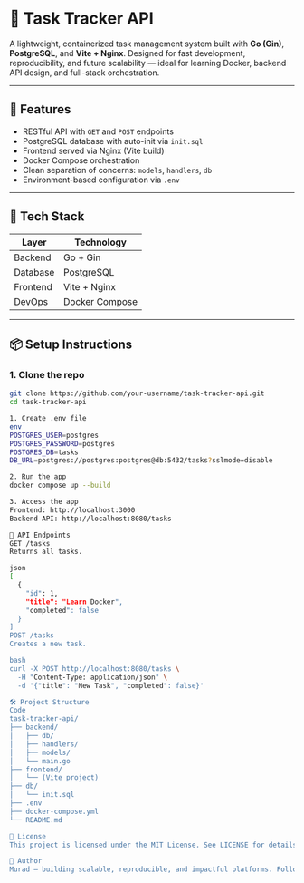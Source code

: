 # 📝 Task Tracker API

A lightweight, containerized task management system built with **Go (Gin)**, **PostgreSQL**, and **Vite + Nginx**. Designed for fast development, reproducibility, and future scalability — ideal for learning Docker, backend API design, and full-stack orchestration.

---

## 🚀 Features

- RESTful API with `GET` and `POST` endpoints
- PostgreSQL database with auto-init via `init.sql`
- Frontend served via Nginx (Vite build)
- Docker Compose orchestration
- Clean separation of concerns: `models`, `handlers`, `db`
- Environment-based configuration via `.env`

---

## 🧱 Tech Stack

| Layer      | Technology         |
|------------|--------------------|
| Backend    | Go + Gin           |
| Database   | PostgreSQL         |
| Frontend   | Vite + Nginx       |
| DevOps     | Docker Compose     |

---

## 📦 Setup Instructions

### 1. Clone the repo

```bash
git clone https://github.com/your-username/task-tracker-api.git
cd task-tracker-api

1. Create .env file
env
POSTGRES_USER=postgres
POSTGRES_PASSWORD=postgres
POSTGRES_DB=tasks
DB_URL=postgres://postgres:postgres@db:5432/tasks?sslmode=disable

2. Run the app
docker compose up --build

3. Access the app
Frontend: http://localhost:3000
Backend API: http://localhost:8080/tasks

📮 API Endpoints
GET /tasks
Returns all tasks.

json
[
  {
    "id": 1,
    "title": "Learn Docker",
    "completed": false
  }
]
POST /tasks
Creates a new task.

bash
curl -X POST http://localhost:8080/tasks \
  -H "Content-Type: application/json" \
  -d '{"title": "New Task", "completed": false}'

🛠 Project Structure
Code
task-tracker-api/
├── backend/
│   ├── db/
│   ├── handlers/
│   ├── models/
│   └── main.go
├── frontend/
│   └── (Vite project)
├── db/
│   └── init.sql
├── .env
├── docker-compose.yml
└── README.md

📄 License
This project is licensed under the MIT License. See LICENSE for details.

🌟 Author
Murad — building scalable, reproducible, and impactful platforms. Follow my journey on GitHub: github.com/MuradIsazade777
